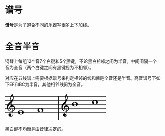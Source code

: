 # 谱号

**谱号**是为了避免不同的乐器写很多上下加线。

# 全音半音

钢琴上每组12个音7个白键和5个黑键，不论黑白相邻之间为半音，中间间隔一个音为全音（两个白键之间有黑键视为不相邻）。

对应在五线谱上需要根据谱号来判定相邻的线和间是全音还是半音。高音谱号下如下EF和BC为半音，其他相邻线间为全音。

![音高](../music_self_teach_tutorial_picture/music_pitch.png)

黑白键不均衡是由音律决定的。